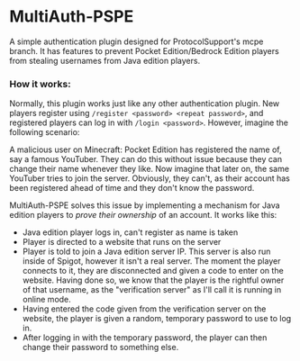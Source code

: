 # MultiAuth-PSPE

A simple authentication plugin designed for ProtocolSupport's mcpe branch. It has features to prevent Pocket Edition/Bedrock Edition players from stealing usernames from Java edition players.

### How it works:

Normally, this plugin works just like any other authentication plugin. New players register using `/register <password> <repeat password>`, and registered players can log in with `/login <password>`. However, imagine the following scenario:

A malicious user on Minecraft: Pocket Edition has registered the name of, say a famous YouTuber. They can do this without issue because they can change their name whenever they like. Now imagine that later on, the same YouTuber tries to join the server. Obviously, they can't, as their account has been registered ahead of time and they don't know the password.

MultiAuth-PSPE solves this issue by implementing a mechanism for Java edition players to *prove their ownership* of an account. It works like this:

- Java edition player logs in, can't register as name is taken
- Player is directed to a website that runs on the server
- Player is told to join a Java edition server IP. This server is also run inside of Spigot, however it isn't a real server. The moment the player connects to it, they are disconnected and given a code to enter on the website. Having done so, we know that the player is the rightful owner of that username, as the "verification server" as I'll call it is running in online mode.
- Having entered the code given from the verification server on the website, the player is given a random, temporary password to use to log in.
- After logging in with the temporary password, the player can then change their password to something else.
